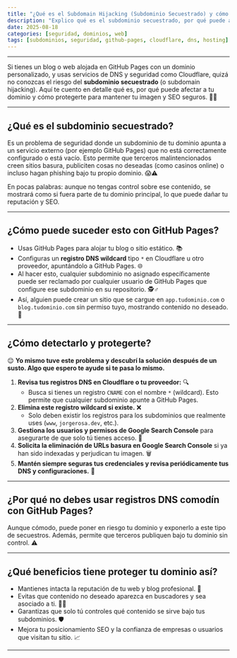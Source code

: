 ```yaml
---
title: "¿Qué es el Subdomain Hijacking (Subdominio Secuestrado) y cómo evitarlo? 🛡️"
description: "Explico qué es el subdominio secuestrado, por qué puede afectar a webs alojadas en GitHub Pages con dominio personalizado y cómo proteger tu dominio."
date: 2025-08-18
categories: [seguridad, dominios, web]
tags: [subdominios, seguridad, github-pages, cloudflare, dns, hosting]
---
```


***

Si tienes un blog o web alojada en GitHub Pages con un dominio personalizado, y usas servicios de DNS y seguridad como Cloudflare, quizá no conozcas el riesgo del **subdominio secuestrado** (o subdomain hijacking). Aquí te cuento en detalle qué es, por qué puede afectar a tu dominio y cómo protegerte para mantener tu imagen y SEO seguros. 🚀✨

***

## ¿Qué es el subdominio secuestrado?

Es un problema de seguridad donde un subdominio de tu dominio apunta a un servicio externo (por ejemplo GitHub Pages) que no está correctamente configurado o está vacío. Esto permite que terceros malintencionados creen sitios basura, publiciten cosas no deseadas (como casinos online) o incluso hagan phishing bajo tu propio dominio. 😱⚠️

En pocas palabras: aunque no tengas control sobre ese contenido, se mostrará como si fuera parte de tu dominio principal, lo que puede dañar tu reputación y SEO.

***

## ¿Cómo puede suceder esto con GitHub Pages?

- Usas GitHub Pages para alojar tu blog o sitio estático. 📚
- Configuras un **registro DNS wildcard** tipo `*` en Cloudflare u otro proveedor, apuntándolo a GitHub Pages. 🌐
- Al hacer esto, cualquier subdominio no asignado específicamente puede ser reclamado por cualquier usuario de GitHub Pages que configure ese subdominio en su repositorio. 🕵️♂️
- Así, alguien puede crear un sitio que se cargue en `app.tudominio.com` o `blog.tudominio.com` sin permiso tuyo, mostrando contenido no deseado. 🚫

***

## ¿Cómo detectarlo y protegerte?

😌 **Yo mismo tuve este problema y descubrí la solución después de un susto. Algo que espero te ayude si te pasa lo mismo.**

1. **Revisa tus registros DNS en Cloudflare o tu proveedor:** 🔍
   - Busca si tienes un registro `CNAME` con el nombre `*` (wildcard). Esto permite que cualquier subdominio apunte a GitHub Pages.
2. **Elimina este registro wildcard si existe.** ❌
   - Solo deben existir los registros para los subdominios que realmente uses (`www`, `jorgerosa.dev`, etc.).
3. **Gestiona los usuarios y permisos de Google Search Console** para asegurarte de que solo tú tienes acceso. 🔐
4. **Solicita la eliminación de URLs basura en Google Search Console** si ya han sido indexadas y perjudican tu imagen. 🗑️
5. **Mantén siempre seguras tus credenciales y revisa periódicamente tus DNS y configuraciones.** 🔑

***

## ¿Por qué no debes usar registros DNS comodín con GitHub Pages?

Aunque cómodo, puede poner en riesgo tu dominio y exponerlo a este tipo de secuestros. Además, permite que terceros publiquen bajo tu dominio sin control. ⚠️

***

## ¿Qué beneficios tiene proteger tu dominio así?

- Mantienes intacta la reputación de tu web y blog profesional. 🌟
- Evitas que contenido no deseado aparezca en buscadores y sea asociado a ti. 🚫🔎
- Garantizas que solo tú controles qué contenido se sirve bajo tus subdominios. 🛡️
- Mejora tu posicionamiento SEO y la confianza de empresas o usuarios que visitan tu sitio. 📈

***

